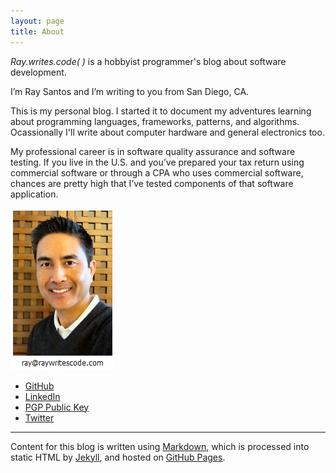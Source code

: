 ```yaml
---
layout: page
title: About
---
```


*Ray.writes.code( )* is a hobbyist programmer's blog about software development.

I’m Ray Santos and I’m writing to you from San Diego, CA.

This is my personal blog. I started it to document my adventures learning about programming languages, frameworks, patterns, and algorithms. Ocassionally I'll write about computer hardware and general electronics too.

My professional career is in software quality assurance and software testing. If you live in the U.S. and you’ve prepared your tax return using commercial software or through a CPA who uses commercial software, chances are pretty high that I’ve tested components of that software application.

![raywritescode](/images/aboutPhoto.png)

* [GitHub](https://github.com/raywritescode)
* [LinkedIn](http://www.linkedin.com/in/raywritescode)
* [PGP Public Key](http://pgp.mit.edu/pks/lookup?op=get&search=0x5566F6D025842818)
* [Twitter](https://twitter.com/raywritescode)

-----

Content for this blog is written using [Markdown](http://en.wikipedia.org/wiki/Markdown), which is processed into static HTML by [Jekyll](http://jekyllrb.com/), and hosted on [GitHub Pages](https://pages.github.com/).
